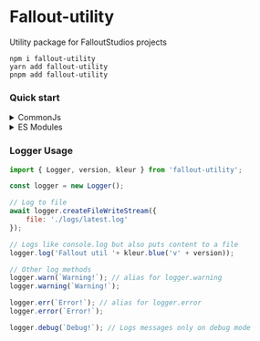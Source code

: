# Fallout-utility
Utility package for FalloutStudios projects

```
npm i fallout-utility
yarn add fallout-utility
pnpm add fallout-utility
```

### Quick start
<details>
    <summary>CommonJs</summary>

```js
const util = require("fallout-utility");
```
</details>
<details>
    <summary>ES Modules</summary>

```js
import utils from "fallout-utility";
```
</details>

### Logger Usage

```js
import { Logger, version, kleur } from 'fallout-utility';

const logger = new Logger();

// Log to file
await logger.createFileWriteStream({
    file: './logs/latest.log'
});

// Logs like console.log but also puts content to a file
logger.log('Fallout util '+ kleur.blue('v' + version));

// Other log methods
logger.warn(`Warning!`); // alias for logger.warning
logger.warning(`Warning!`);

logger.err(`Error!`); // alias for logger.error
logger.error(`Error!`);

logger.debug(`Debug!`); // Logs messages only on debug mode
```